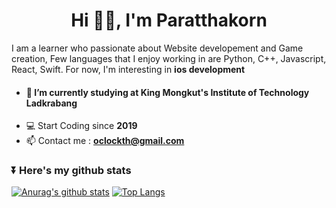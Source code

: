 <h1 align="center"> Hi 👋🏼, I'm Paratthakorn</h1>

I am a learner who passionate about Website developement and Game creation, Few languages that I enjoy working in are Python, C++, Javascript, React, Swift. For now, I'm interesting in <strong>ios development</strong>

  - #### 🏫 I’m currently studying at <strong>King Mongkut's Institute of Technology Ladkrabang</strong>
  - 💻 Start Coding since **2019**
  - 📫 Contact me : **oclockth@gmail.com**
### ⏬ Here's my github stats 
[![Anurag's github stats](https://github-readme-stats.vercel.app/api?username=Clockwick&show_icons=true&theme=radical&hide=issues)](https://github.com/anuraghazra/github-readme-stats) 
[![Top Langs](https://github-readme-stats.vercel.app/api/top-langs/?username=Clockwick&layout=compact&theme=radical)](https://github.com/anuraghazra/github-readme-stats)

